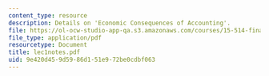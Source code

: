 ```yaml
---
content_type: resource
description: Details on 'Economic Consequences of Accounting'.
file: https://ol-ocw-studio-app-qa.s3.amazonaws.com/courses/15-514-financial-and-managerial-accounting-summer-2003/9e420d459d5986d151e972be0cdbf063_lec1notes.pdf
file_type: application/pdf
resourcetype: Document
title: lec1notes.pdf
uid: 9e420d45-9d59-86d1-51e9-72be0cdbf063
---
```

